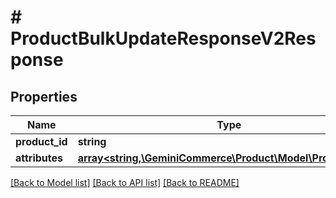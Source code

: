 # # ProductBulkUpdateResponseV2Response


## Properties


Name | Type | Description | Notes
------------ | ------------- | ------------- | -------------
**product_id**| **string** |   | [optional]
**attributes**| [**array<string,\GeminiCommerce\Product\Model\ProtobufAny>**](ProtobufAny.md) |   | [optional]


[[Back to Model list]](../../README.md#models) [[Back to API list]](../../README.md#endpoints) [[Back to README]](../../README.md)